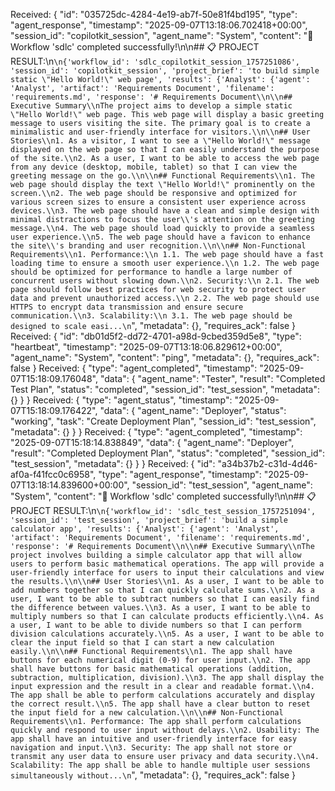 Received: { "id": "035725dc-4284-4e19-ab7f-50e81f4bd195", "type": "agent_response", "timestamp": "2025-09-07T13:18:06.702418+00:00", "session_id": "copilotkit_session", "agent_name": "System", "content": "🎉 Workflow 'sdlc' completed successfully!\n\n## 📋 PROJECT RESULT:\n```\n{'workflow_id': 'sdlc_copilotkit_session_1757251086', 'session_id': 'copilotkit_session', 'project_brief': 'to build simple static \"Hello World!\" web page', 'results': {'Analyst': {'agent': 'Analyst', 'artifact': 'Requirements Document', 'filename': 'requirements.md', 'response': '# Requirements Document\\n\\n## Executive Summary\\nThe project aims to develop a simple static \"Hello World!\" web page. This web page will display a basic greeting message to users visiting the site. The primary goal is to create a minimalistic and user-friendly interface for visitors.\\n\\n## User Stories\\n1. As a visitor, I want to see a \"Hello World!\" message displayed on the web page so that I can easily understand the purpose of the site.\\n2. As a user, I want to be able to access the web page from any device (desktop, mobile, tablet) so that I can view the greeting message on the go.\\n\\n## Functional Requirements\\n1. The web page should display the text \"Hello World!\" prominently on the screen.\\n2. The web page should be responsive and optimized for various screen sizes to ensure a consistent user experience across devices.\\n3. The web page should have a clean and simple design with minimal distractions to focus the user\\'s attention on the greeting message.\\n4. The web page should load quickly to provide a seamless user experience.\\n5. The web page should have a favicon to enhance the site\\'s branding and user recognition.\\n\\n## Non-Functional Requirements\\n1. Performance:\\n 1.1. The web page should have a fast loading time to ensure a smooth user experience.\\n 1.2. The web page should be optimized for performance to handle a large number of concurrent users without slowing down.\\n2. Security:\\n 2.1. The web page should follow best practices for web security to protect user data and prevent unauthorized access.\\n 2.2. The web page should use HTTPS to encrypt data transmission and ensure secure communication.\\n3. Scalability:\\n 3.1. The web page should be designed to scale easi...\n```", "metadata": {}, "requires_ack": false }
Received: { "id": "db01d5f2-dd72-4701-a98d-9cbed359d5e8", "type": "heartbeat", "timestamp": "2025-09-07T13:18:06.829612+00:00", "agent_name": "System", "content": "ping", "metadata": {}, "requires_ack": false }
Received: { "type": "agent_completed", "timestamp": "2025-09-07T15:18:09.176048", "data": { "agent_name": "Tester", "result": "Completed Test Plan", "status": "completed", "session_id": "test_session", "metadata": {} } }
Received: { "type": "agent_status", "timestamp": "2025-09-07T15:18:09.176422", "data": { "agent_name": "Deployer", "status": "working", "task": "Create Deployment Plan", "session_id": "test_session", "metadata": {} } }
Received: { "type": "agent_completed", "timestamp": "2025-09-07T15:18:14.838849", "data": { "agent_name": "Deployer", "result": "Completed Deployment Plan", "status": "completed", "session_id": "test_session", "metadata": {} } }
Received: { "id": "a34b37b2-c31d-4d46-af0a-f41fcc0c6958", "type": "agent_response", "timestamp": "2025-09-07T13:18:14.839600+00:00", "session_id": "test_session", "agent_name": "System", "content": "🎉 Workflow 'sdlc' completed successfully!\n\n## 📋 PROJECT RESULT:\n```\n{'workflow_id': 'sdlc_test_session_1757251094', 'session_id': 'test_session', 'project_brief': 'build a simple calculator app', 'results': {'Analyst': {'agent': 'Analyst', 'artifact': 'Requirements Document', 'filename': 'requirements.md', 'response': '# Requirements Document\\n\\n## Executive Summary\\nThe project involves building a simple calculator app that will allow users to perform basic mathematical operations. The app will provide a user-friendly interface for users to input their calculations and view the results.\\n\\n## User Stories\\n1. As a user, I want to be able to add numbers together so that I can quickly calculate sums.\\n2. As a user, I want to be able to subtract numbers so that I can easily find the difference between values.\\n3. As a user, I want to be able to multiply numbers so that I can calculate products efficiently.\\n4. As a user, I want to be able to divide numbers so that I can perform division calculations accurately.\\n5. As a user, I want to be able to clear the input field so that I can start a new calculation easily.\\n\\n## Functional Requirements\\n1. The app shall have buttons for each numerical digit (0-9) for user input.\\n2. The app shall have buttons for basic mathematical operations (addition, subtraction, multiplication, division).\\n3. The app shall display the input expression and the result in a clear and readable format.\\n4. The app shall be able to perform calculations accurately and display the correct result.\\n5. The app shall have a clear button to reset the input field for a new calculation.\\n\\n## Non-Functional Requirements\\n1. Performance: The app shall perform calculations quickly and respond to user input without delays.\\n2. Usability: The app shall have an intuitive and user-friendly interface for easy navigation and input.\\n3. Security: The app shall not store or transmit any user data to ensure user privacy and data security.\\n4. Scalability: The app shall be able to handle multiple user sessions simultaneously without...\n```", "metadata": {}, "requires_ack": false }
